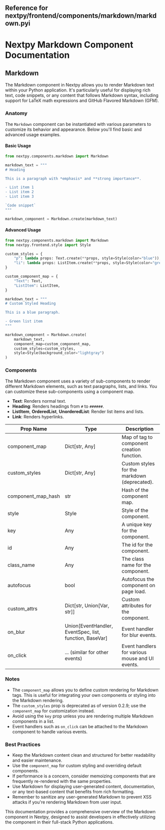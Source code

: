##  Reference for nextpy/frontend/components/markdown/markdown.pyi

# Nextpy Markdown Component Documentation

## Markdown

The Markdown component in Nextpy allows you to render Markdown text within your Python application. It's particularly useful for displaying rich text, code snippets, or any content that follows Markdown syntax, including support for LaTeX math expressions and GitHub Flavored Markdown (GFM).

### Anatomy

The `Markdown` component can be instantiated with various parameters to customize its behavior and appearance. Below you'll find basic and advanced usage examples.

#### Basic Usage

```python
from nextpy.components.markdown import Markdown

markdown_text = """
# Heading

This is a paragraph with *emphasis* and **strong importance**.

- List item 1
- List item 2
- List item 3

`Code snippet`
"""

markdown_component = Markdown.create(markdown_text)
```

#### Advanced Usage

```python
from nextpy.components.markdown import Markdown
from nextpy.frontend.style import Style

custom_styles = {
    "p": lambda props: Text.create(**props, style=Style(color="blue")),
    "li": lambda props: ListItem.create(**props, style=Style(color="green"))
}

custom_component_map = {
    "Text": Text,
    "ListItem": ListItem,
}

markdown_text = """
# Custom Styled Heading

This is a blue paragraph.

- Green list item
"""

markdown_component = Markdown.create(
    markdown_text,
    component_map=custom_component_map,
    custom_styles=custom_styles,
    style=Style(background_color="lightgray")
)
```

### Components

The Markdown component uses a variety of sub-components to render different Markdown elements, such as text paragraphs, lists, and links. You can customize these sub-components using a component map.

- **Text**: Renders normal text.
- **Heading**: Renders headings from `#` to `######`.
- **ListItem**, **OrderedList**, **UnorderedList**: Render list items and lists.
- **Link**: Renders hyperlinks.

| Prop Name          | Type                                                  | Description                                      |
|--------------------|-------------------------------------------------------|--------------------------------------------------|
| component_map      | Dict[str, Any]                                        | Map of tag to component creation function.       |
| custom_styles      | Dict[str, Any]                                        | Custom styles for the markdown (deprecated).     |
| component_map_hash | str                                                   | Hash of the component map.                       |
| style              | Style                                                 | Style of the component.                          |
| key                | Any                                                   | A unique key for the component.                  |
| id                 | Any                                                   | The id for the component.                        |
| class_name         | Any                                                   | The class name for the component.                |
| autofocus          | bool                                                  | Autofocus the component on page load.            |
| custom_attrs       | Dict[str, Union[Var, str]]                            | Custom attributes for the component.             |
| on_blur            | Union[EventHandler, EventSpec, list, function, BaseVar] | Event handler for blur events.                |
| on_click           | ... (similar for other events)                        | Event handlers for various mouse and UI events.  |

### Notes

- The `component_map` allows you to define custom rendering for Markdown tags. This is useful for integrating your own components or styling into the Markdown rendering.
- The `custom_styles` prop is deprecated as of version 0.2.9; use the `component_map` for customization instead.
- Avoid using the `key` prop unless you are rendering multiple Markdown components in a list.
- Event handlers such as `on_click` can be attached to the Markdown component to handle various events.

### Best Practices

- Keep the Markdown content clean and structured for better readability and easier maintenance.
- Use the `component_map` for custom styling and overriding default components.
- If performance is a concern, consider memoizing components that are frequently re-rendered with the same properties.
- Use Markdown for displaying user-generated content, documentation, or any text-based content that benefits from rich formatting.
- Remember to sanitize any user-generated Markdown to prevent XSS attacks if you're rendering Markdown from user input.

This documentation provides a comprehensive overview of the Markdown component in Nextpy, designed to assist developers in effectively utilizing the component in their full-stack Python applications.